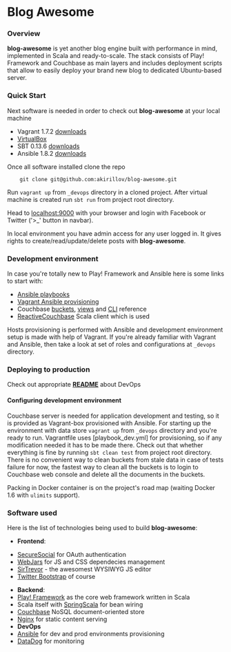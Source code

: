 # Blog Awesome
### Overview
**blog-awesome** is yet another blog engine built with performance in mind, implemented in Scala and ready-to-scale. The stack consists of Play! Framework and Couchbase as main layers and includes deployment scripts that allow to easily deploy your brand new blog to dedicated Ubuntu-based server. 

### Quick Start
Next software is needed in order to check out **blog-awesome** at your local machine
- Vagrant 1.7.2 [downloads][d1]
- [VirtualBox][d2]
- SBT 0.13.6 [downloads][d3]
- Ansible 1.8.2 [downloads][d4]

Once all software installed clone the repo
        
        git clone git@github.com:akirillov/blog-awesome.git
        
Run `vagrant up` from `_devops` directory in a cloned project. After virtual machine is created run `sbt run` from project root directory.

Head to [localhost:9000](http://localhost:9000) with your browser and login with Facebook or Twitter ('>_' button in navbar).

In local environment you have admin access for any user logged in. It gives rights to create/read/update/delete posts with **blog-awesome**.

### Development environment
In case you're totally new to Play! Framework and Ansible here is some links to start with:
 - [Ansible playbooks][dev1]
 - [Vagrant Ansible provisioning][dev2]
 - Couchbase [buckets][dev3], [views][dev4] and [CLI][dev5] reference
 - [ReactiveCouchbase][dev6] Scala client which is used 

Hosts provisioning is performed with Ansible and development environment setup is made with help of Vagrant.
If you're already familiar with Vagrant and Ansible, then take a look at set of roles and configurations at `_devops` directory.

### Deploying to production

Check out appropriate [**README**](_devops) about DevOps

#### Configuring development environment

Couchbase server is needed for application development and testing, so it is provided as Vagrant-box provisioned with Ansible.
For starting up the environment with data store `vagrant up` from `_devops` directory and you're ready to run. 
Vagrantfile uses [playbook_dev.yml] for provisioning, so if any modification needed it has to be made there. 
Check out that whether everything is fine by running `sbt clean test` from project root directory. 
There is no convenient way to clean buckets from stale data in case of tests failure for now, 
the fastest way to clean all the buckets is to login to Couchbase web console and delete all the documents in the buckets.

Packing in Docker container is on the project's road map (waiting Docker 1.6 with `ulimits` support).
 
### Software used
Here is the list of technologies being used to build **blog-awesome**:
* **Frontend**:
 - [SecureSocial][5] for OAuth authentication
 - [WebJars][6] for JS and CSS dependecies management
 - [SirTrevor][7] - the awesomest WYSIWYG JS editor
 - [Twitter Bootstrap][8] of course
* **Backend**:
 * [Play! Framework][1] as the core web framework written in Scala
 * Scala itself with [SpringScala][2] for bean wiring
 * [Couchbase][3] NoSQL document-oriented store 
 * [Nginx][4] for static content serving
* **DevOps**
 * [Ansible][4a] for dev and prod environments provisioning
 * [DataDog][4c] for monitoring
 
 
 [1]: https://www.playframework.com/
 [2]: https://github.com/spring-projects/spring-scala
 [3]: http://www.couchbase.com/
 [4]: http://nginx.org/
 [4a]: http://www.ansible.com/
[4c]: http://www.datadoghq.com/
 [5]: http://securesocial.ws/
 [6]: http://www.webjars.org/
 [7]: http://madebymany.github.io/sir-trevor-js/
 [8]: http://getbootstrap.com/
 [d1]: https://www.vagrantup.com/downloads.html
 [d2]: https://www.virtualbox.org/
 [d3]: http://www.scala-sbt.org/download.html
 [d4]: http://docs.ansible.com/intro_installation.html
 [dev1]: http://docs.ansible.com/playbooks.html
 [dev2]: http://docs.vagrantup.com/v2/provisioning/ansible.html
 [dev3]: http://docs.couchbase.com/admin/admin/UI/ui-data-buckets.html
 [dev4]: http://docs.couchbase.com/admin/admin/Views/views-intro.html
 [dev5]: http://docs.couchbase.com/admin/admin/cli-intro.html
 [dev6]: http://reactivecouchbase.org/
